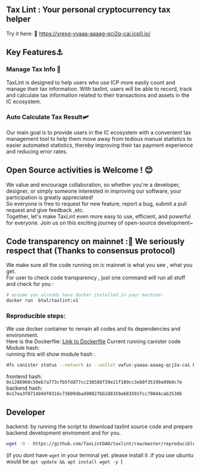 ## Tax Lint : Your personal cryptocurrency tax helper
Try it here:  🧭
https://vresg-vyaaa-aaaag-qcj2q-cai.icp0.io/

## Key Features⚓
### Manage Tax Info 📜
TaxLint is designed to help users who use ICP more easily count and manage their tax information. With taxlint, users will be able to record, track and calculate tax information related to their transactions and assets in the IC ecosystem.
### Auto Calculate Tax Result🛩️
Our main goal is to provide users in the IC ecosystem with a convenient tax management tool to help them move away from tedious manual statistics to easier automated statistics, thereby improving their tax payment experience and reducing error rates.
## Open Source activities is Welcome ! 😊
We value and encourage collaboration, so whether you're a developer, designer, or simply someone interested in improving our software, your participation is greatly appreciated!  
So everyone is free to request for new feature, report a bug, submit a pull request and give feedback ,etc.  
Together, let's make TaxLint even more easy to use, efficient, and powerful for everyone. Join us on this exciting journey of open-source development~
## Code transparency on mainnet :💎 We seriously respect that (Thanks to consensus protocol)
We make sure all the code running on ic mainnet is what you see , what you get.  
For user to check code transparency ,
just one command will run all stuff and check for you :
```sh
# assume you already have docker installed in your machine~
docker run  btwl/taxlint:v1
```
### Reproducible steps:  
We use docker container to remain all codes and its dependencies and environment.  
Here is the Dockerfile:
[Link to Dockerfile](./Reproducible/Dockerfile)
Current running canister code Module hash:  
running this will show module hash : 
```sh
dfx canister status --network ic --wallet vwfus-yaaaa-aaaag-qcj2a-cai backend | grep "Module hash" | awk '{ print $3 }'
```
frontend hash:  
`0x1286960c50eb7a773cfb5fdd77cc238588f39e21f189cc3eb0f35199a99b9c7e`  
backend hash:  
`0x17ea3f0714b9df0316c73609dbad90827bb2d8359a683591fcc79844cab2530b`  

## Developer
backend: by running the script  to download taxlint source code and prepare backend development enviroment and  for you.
```bash
wget -O - https://github.com/TaxLintDAO/taxlint/raw/master/reproducible/prep_backend_dev_env.sh | sh
```
(if you dont have `wget` in your terminal yet. please install it .if you use ubuntu would be `apt update && apt install wget -y `) 

